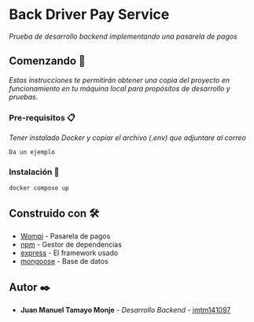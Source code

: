 # Back Driver Pay Service

_Prueba de desarrollo backend implementando una pasarela de pagos_

## Comenzando 🚀

_Estas instrucciones te permitirán obtener una copia del proyecto en funcionamiento en tu máquina local para propósitos de desarrollo y pruebas._

### Pre-requisitos 📋

_Tener instalado Docker y copiar el archivo (.env) que adjuntare al correo_

```
Da un ejemplo
```

### Instalación 🔧

```
docker compose up
```

## Construido con 🛠️

-   [Wompi](https://wompi.co/?gclid=CjwKCAjw2OiaBhBSEiwAh2ZSP4-Rj7e80EZqQUUAStk_hDIiVz-fwvAgBUQOsfdKZ_if_ZmTxnCslxoCavEQAvD_BwE) - Pasarela de pagos
-   [npm](https://wompi.co/?gclid=CjwKCAjw2OiaBhBSEiwAh2ZSP4-Rj7e80EZqQUUAStk_hDIiVz-fwvAgBUQOsfdKZ_if_ZmTxnCslxoCavEQAvD_BwE) - Gestor de dependencias
-   [express](https://expressjs.com/es/) - El framework usado
-   [mongoose](https://mongoosejs.com/) - Base de datos

## Autor ✒️

-   **Juan Manuel Tamayo Monje** - _Desarrollo Backend_ - [jmtm141097](https://github.com/jmtm141097)
